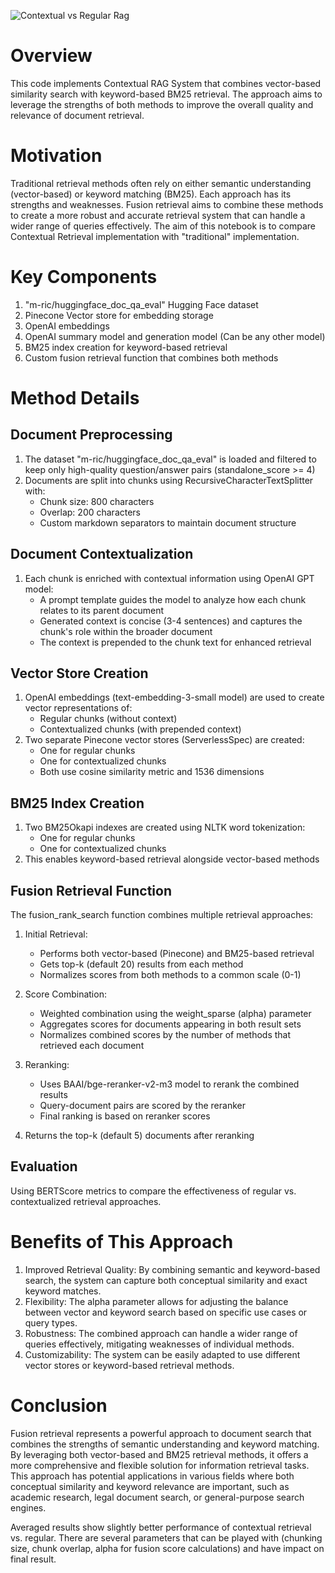 ![Contextual vs Regular Rag]("./context_vs_regular_rag.png")

# Overview

This code implements Contextual RAG System that combines vector-based similarity search with keyword-based BM25 retrieval. The approach aims to leverage the strengths of both methods to improve the overall quality and relevance of document retrieval.

# Motivation

Traditional retrieval methods often rely on either semantic understanding (vector-based) or keyword matching (BM25). Each approach has its strengths and weaknesses. Fusion retrieval aims to combine these methods to create a more robust and accurate retrieval system that can handle a wider range of queries effectively. The aim of this notebook is to compare Contextual Retrieval implementation with "traditional" implementation.

# Key Components

1. "m-ric/huggingface_doc_qa_eval" Hugging Face dataset
2. Pinecone Vector store for embedding storage
3. OpenAI embeddings
4. OpenAI summary model and generation model (Can be any other model)
5. BM25 index creation for keyword-based retrieval
6. Custom fusion retrieval function that combines both methods

# Method Details

## Document Preprocessing
1. The dataset "m-ric/huggingface_doc_qa_eval" is loaded and filtered to keep only high-quality question/answer pairs (standalone_score >= 4)
2. Documents are split into chunks using RecursiveCharacterTextSplitter with:
   - Chunk size: 800 characters
   - Overlap: 200 characters
   - Custom markdown separators to maintain document structure

## Document Contextualization
1. Each chunk is enriched with contextual information using OpenAI GPT model:
   - A prompt template guides the model to analyze how each chunk relates to its parent document
   - Generated context is concise (3-4 sentences) and captures the chunk's role within the broader document
   - The context is prepended to the chunk text for enhanced retrieval

## Vector Store Creation
1. OpenAI embeddings (text-embedding-3-small model) are used to create vector representations of:
   - Regular chunks (without context)
   - Contextualized chunks (with prepended context)
2. Two separate Pinecone vector stores (ServerlessSpec) are created:
   - One for regular chunks
   - One for contextualized chunks
   - Both use cosine similarity metric and 1536 dimensions

## BM25 Index Creation
1. Two BM25Okapi indexes are created using NLTK word tokenization:
   - One for regular chunks
   - One for contextualized chunks
2. This enables keyword-based retrieval alongside vector-based methods

## Fusion Retrieval Function
The fusion_rank_search function combines multiple retrieval approaches:

1. Initial Retrieval:
   - Performs both vector-based (Pinecone) and BM25-based retrieval
   - Gets top-k (default 20) results from each method
   - Normalizes scores from both methods to a common scale (0-1)

2. Score Combination:
   - Weighted combination using the weight_sparse (alpha) parameter
   - Aggregates scores for documents appearing in both result sets
   - Normalizes combined scores by the number of methods that retrieved each document

3. Reranking:
   - Uses BAAI/bge-reranker-v2-m3 model to rerank the combined results
   - Query-document pairs are scored by the reranker
   - Final ranking is based on reranker scores

4. Returns the top-k (default 5) documents after reranking

## Evaluation
Using BERTScore metrics to compare the effectiveness of regular vs. contextualized retrieval approaches.

# Benefits of This Approach
1. Improved Retrieval Quality: By combining semantic and keyword-based search, the system can capture both conceptual similarity and exact keyword matches.
2. Flexibility: The alpha parameter allows for adjusting the balance between vector and keyword search based on specific use cases or query types.
3. Robustness: The combined approach can handle a wider range of queries effectively, mitigating weaknesses of individual methods.
4. Customizability: The system can be easily adapted to use different vector stores or keyword-based retrieval methods.

# Conclusion
Fusion retrieval represents a powerful approach to document search that combines the strengths of semantic understanding and keyword matching. By leveraging both vector-based and BM25 retrieval methods, it offers a more comprehensive and flexible solution for information retrieval tasks. This approach has potential applications in various fields where both conceptual similarity and keyword relevance are important, such as academic research, legal document search, or general-purpose search engines.

Averaged results show slightly better performance of contextual retrieval vs. regular. There are several parameters that can be played with (chunking size, chunk overlap, alpha for fusion score calculations) and have impact on final result.
